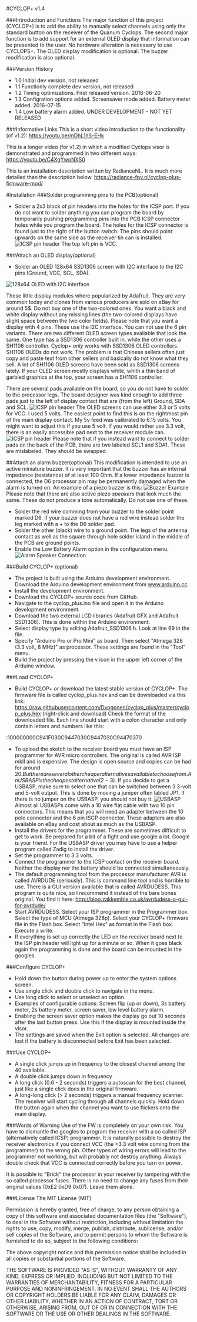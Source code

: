 #CYCLOP+ v1.4

###Introduction and Functions
The major function of this project (CYCLOP+) is to add the ability to manually select channels using only the standard button on the receiver of the Quanum Cyclops.
The second major function is to add support for an external OLED display that information can be presented to the user.
No hardware alteration is necessary to use CYCLOPS+. The OLED display modification is optional. The buzzer modification is also optional.

###Version History
* 1.0 Initial dev version, not released
* 1.1 Functionly complete dev version, not released
* 1.2 Timing optimizations. First released version. 2016-06-20
* 1.3 Configration options added. Screensaver mode added. Battery meter added. 2016-07-15
* 1.4 Low battery alarm added. UNDER DEVELOPMENT - NOT YET RELEASED

###Informative Links
This is a short video introduction to the functionality (of v1.2):
https://youtu.be/mDhL1hS-EHk

This is a longer video (for v1.2) in which a modified Cyclops visor is demonstrated and programmed in two different ways:
https://youtu.be/C4XgYwpNXS0

This is an installation description written by RadianceNL. It is much more detailed than the description below.
https://radiance-fpv.nl/cyclop-plus-firmware-mod/

#Installation
###Solder programming pins to the PCB(optional)
- Solder a 2x3 block of pin headers into the holes for the ICSP port.
If you do not want to solder anything you can program the board by temporarily pushing programming pins into the PCB ICSP connector holes while you program the board.
The holes for the ICSP connector is found just to the right of the button switch.
The pins should point upwards on the same side as the receiver tin can is installed.
![ICSP pin header](/images/pcb_icsp.jpg)
The top left pin is VCC. 
 
###Attach an OLED display(optional)
- Solder an OLED 128x64 SSD1306 screen with I2C interface to the I2C pins (Ground, VCC, SCL, SDA).

![128x64 OLED with I2C interface](/images/oled.jpg)

These little display modules where popularized by Adafruit. They are very common today and clones from various producers are sold on eBay for around 5$.
Do not buy one of the two-colored ones. 
You want a black and white display without any missing lines (the two-colored displays have slight space between the two color fields).
Please note that you want a display with 4 pins. These use the I2C interface. You can not use the 6 pin variants.
There are two different OLED screen types available that look the same.
One type has a SSD1306 controller built in, while the other uses a SH1106 controller. 
Cyclop+ _only_ works with SSD1306 OLED controllers. 
SH1106 OLEDs do not work. 
The problem is that Chinese sellers often just copy and paste text from other sellers and basically do not know what they sell. 
A lot of SH1106 OLED screens have been sold as SSD1306 screens lately.
If your OLED screen mostly displays white, whith a thin band of garbled graphics at the top, your screen has a SH1106 controller.

There are several pads available on the board, so you do not have to solder to the processor legs.
The board designer was kind enough to add three pads just to the left of display contact that are (from the left) Ground, SDA and SCL.
![ICSP pin header](/images/pcb_5v_display.jpg)
The OLED screens can use either 3.3 or 5 volts for VCC. I used 5 volts.
The easiest point to find this is on the rightmost pin of the main display contact.
My 5v feed was calibrated to 6.15 volts. You might want to adjust this if you use 5 volt.
If you would rather use 3.3 volt, there is an easily accessible pad next to the receiver module can.
![ICSP pin header](/images/pcb_33v_display.jpg)
Please note that if you instead want to connect to solder pads on the back of the PCB, there are two labeled SCL1 and SDA1. These are mislabeled. They should be swapped. 

##Attach an alarm buzzer(optional)
This modification is intended to use an active miniature buzzer. It is very important that the buzzer has an internal impedance (resistance) of at least 100 Ohm. If a lower impedance buzzer is connected, the D6 processor pin may be permanently damaged when the alarm is turned on.
An example of a piezo buzzer is this:
![Buzzer Example](/images/buzzer.jpg)
Please note that there are also active piezo _speakers_ that look much the same. These do not produce a tone automatically. Do not use one of these.
- Solder the red wire comming from your buzzer to the solder point marked D6. If your buzzer does not have a red wire instead solder the leg marked with a + to the D6 solder pad.
- Solder the other (black) wire to a ground point. The legs of the antenna contact as well as the square through hole solder island in the middle of the PCB are ground points.
- Enable the Low Battery Alarm option in the configuration menu.
![Alarm Speaker Connection](/images/pcb_buzzer.jpg)

###Build CYCLOP+ (optional)
- The project is built using the Arduino development environment. Download the Arduino development environment from www.arduino.cc.
- Install the development environment.
- Download the CYCLOP+ source code from GitHub.
- Navigate to the cyclop_plus.ino file and open it in the Arduino development environment.
- Download the two external LCD libraries (Adafruit GFX and Adafruit SSD1306). This is done within the Arduino environment.
- Select display type by editing Adafruit_SSD1306.h. Look at line 69 in the file.
- Specify "Arduino Pro or Pro Mini" as board. Then select "Atmega 328 (3.3 volt, 8 MHz)" as processor. These settings are found in the "Tool" menu.
- Build the project by pressing the v icon in the upper left corner of the Arduino window.

###Load CYCLOP+
- Build CYCLOP+ or download the latest stable version of CYCLOP+.
The firmware file is called cyclop_plus.hex and can be downloaded via this link: https://raw.githubusercontent.com/Dvogonen/cyclop_plus/master/cyclop_plus.hex (right-click and download)
Check the format of the downloaded file. Each line should start with a colon character and only contain letters and numbers like this:

:100000000C941F030C9447030C9447030C94470370

- To upload the sketch to the receiver board you must have an ISP programmer for AVR micro controllers.
The original is called AVR ISP mkII and is expensive.
The design is open source and copies can be had for around 20$.
But there are several other cheaper alternatives available to choose from.
An USBASP is the cheapest alternative (2-3$).
If you decide to get a USBASP, make sure to select one that can be switched between 3.3-volt and 5-volt output.
This is done by moving a jumper often labled JP1. If there is no jumper on the USBASP, you should not buy it.
![USBASP](/images/usbasp_and_adapter.jpg)
Almost all USBASPs come with a 10 wire flat cable with two 10 pin connectors.
This means that you will need an adapter between the 10 pole connector and the 6 pin ISCP connector.
These adapters are also available on eBay and cost about as much as the USBASP.
- Install the drivers for the programmer.
These are sometimes difficult to get to work.
Be prepared for a bit of a fight and use google a lot.
Google is your friend.
For the USBASP driver you may have to use a helper program called Zadig to install the driver.
- Set the programmer to 3.3 volts.
- Connect the programmer to the ICSP contact on the receiver board. Neither the display nor the battery should be connected simultaneously.
- The default programming tool from the processor manufacturer AVR is called AVRDUDE (seriously).
This is command line tool and is horrible to use.
There is a GUI version available that is called AVRDUDESS. This program is quite nice, so I recommend it instead of the bare bones original.
You find it here: http://blog.zakkemble.co.uk/avrdudess-a-gui-for-avrdude/
- Start AVRDUDESS.
Select your ISP programmer in the Programmer box.
Select the type of MCU (Atmega 328p).
Select your CYCLOP+ firmware file in the Flash box.
Select "Intel Hex" as format in the Flash box.
Execute a write.
- If everything is set up correctly the LED on the receiver board next to the ISP pin header will light up for a minute or so.
When it goes black again the programming is done and the board can be mounted in the googles.

###Configure CYCLOP+
- Hold down the button during power up to enter the system options screen.
- Use single click and double click to navigate in the menu.
- Use long click to select or unselect an option.
- Examples of configurable options: Screen flip (up or down), 3s battery meter, 2s battery meter, screen saver, low level battery alarm.
- Enabling the screen saver option makes the display go out 10 seconds after the last button press. Use this if the display is mounted inside the visor.
- The settings are saved when the Exit option is selected. All changes are lost if the battery is disconnected before Exit has been selected.

###Use CYCLOP+
- A single click jumps up in frequency to the closest channel among the 40 available.
- A double click jumps down in frequency
- A long click (0.6 - 2 seconds) triggers a autoscan for the best channel, just like a single click does in the original firmware.
- A long-long click (> 2 seconds) triggers a manual frequency scanner. The receiver will start cycling through all channels quickly. Hold down the button again when the channel you want to use flickers onto the main display.

###Words of Warning
Use of the FW is completely on your own risk.
You have to dismantle the googles to program the receiver with a so called ISP (alternatively called ICSP) programmer.
It is naturally possible to destroy the receiver electronics if you connect VCC (the +3.3 volt wire coming from the programmer) to the wrong pin.
Other types of wiring errors will lead to the programmer not working, but will probably not destroy anything.
Always double check that VCC is connected correctly before you turn on power.

It is possible to "Brick" the processor in your receiver by tampering with the so called processor fuses. There is no need to change any fuses from their original values (0xE2 0xD9 0x07). Leave them alone.

###License
The MIT License (MIT)

Permission is hereby granted, free of charge, to any person obtaining a copy
of this software and associated documentation files (the "Software"), to deal
in the Software without restriction, including without limitation the rights
to use, copy, modify, merge, publish, distribute, sublicense, and/or sell
copies of the Software, and to permit persons to whom the Software is
furnished to do so, subject to the following conditions:

The above copyright notice and this permission notice shall be included in all
copies or substantial portions of the Software.

THE SOFTWARE IS PROVIDED "AS IS", WITHOUT WARRANTY OF ANY KIND, EXPRESS OR
IMPLIED, INCLUDING BUT NOT LIMITED TO THE WARRANTIES OF MERCHANTABILITY,
FITNESS FOR A PARTICULAR PURPOSE AND NONINFRINGEMENT. IN NO EVENT SHALL THE
AUTHORS OR COPYRIGHT HOLDERS BE LIABLE FOR ANY CLAIM, DAMAGES OR OTHER
LIABILITY, WHETHER IN AN ACTION OF CONTRACT, TORT OR OTHERWISE, ARISING FROM,
OUT OF OR IN CONNECTION WITH THE SOFTWARE OR THE USE OR OTHER DEALINGS IN THE
SOFTWARE.

